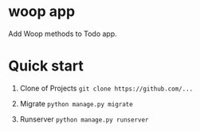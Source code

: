 # woop app
Add Woop methods to Todo app.

# Quick start
1. Clone of Projects
`git clone https://github.com/...`

2. Migrate
`python manage.py migrate`

3. Runserver
`python manage.py runserver`

